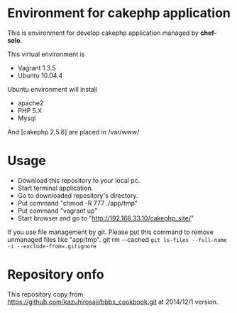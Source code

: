 # Environment for cakephp application

This is environment for develop cakephp application managed by **chef-solo**.

This virtual environment is
- Vagrant 1.3.5
- Ubuntu 10.04.4

Ubuntu environment will install
- apache2
- PHP 5.X
- Mysql

And [cakephp 2.5.6] are placed in /var/www/

# Usage
- Download this repository to your local pc.
- Start terminal application.
- Go to downloaded repository's directory.
- Put command "chmod -R 777 ./app/tmp"
- Put command "vagrant up"
- Start browser and go to "http://192.168.33.10/cakephp_site/"

If you use file management by git. Please put this command to remove unmanaged files like "app/tmp".
git rm --cached `git ls-files --full-name -i --exclude-from=.gitignore`

# Repository onfo
This repository copy from
https://github.com/kazuhirosaji/bbbs_cookbook.git at 2014/12/1 version.
